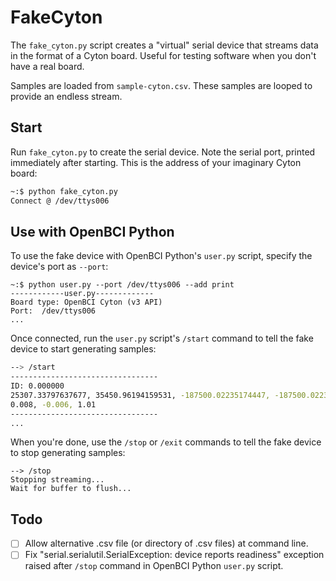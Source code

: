 # FakeCyton #

The `fake_cyton.py` script creates a "virtual" serial device that 
streams data in the format of a Cyton board. Useful for testing software 
when you don't have a real board.

Samples are loaded from `sample-cyton.csv`. These samples are looped to
provide an endless stream.

## Start ##

Run `fake_cyton.py` to create the serial device. Note the serial port, 
printed immediately after starting. This is the address of your 
imaginary Cyton board:

```sh
~:$ python fake_cyton.py
Connect @ /dev/ttys006
```

## Use with OpenBCI Python ##

To use the fake device with OpenBCI Python's `user.py` script, specify 
the device's port as `--port`:

```
~:$ python user.py --port /dev/ttys006 --add print
------------user.py-------------
Board type: OpenBCI Cyton (v3 API)
Port:  /dev/ttys006
...
```

Once connected, run the `user.py` script's `/start` command to tell the 
fake device to start generating samples:

```sh
--> /start
---------------------------------
ID: 0.000000
25307.33797637677, 35450.96194159531, -187500.02235174447, -187500.02235174447, -187500.02235174447, -187500.02235174447, -187500.02235174447, -187500.02235174447
0.008, -0.006, 1.01
---------------------------------
...
```

When you're done, use the `/stop` or `/exit` commands to tell the fake
device to stop generating samples:

```
--> /stop
Stopping streaming...
Wait for buffer to flush...
```

## Todo ##

- [ ] Allow alternative .csv file (or directory of .csv files) at command line.
- [ ] Fix "serial.serialutil.SerialException: device reports readiness" exception raised after `/stop` command in OpenBCI Python `user.py` script.

